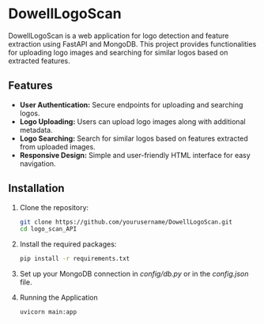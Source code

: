 # DowellLogoScan

DowellLogoScan is a web application for logo detection and feature extraction using FastAPI and MongoDB. This project provides functionalities for uploading logo images and searching for similar logos based on extracted features.

## Features

- **User Authentication:** Secure endpoints for uploading and searching logos.
- **Logo Uploading:** Users can upload logo images along with additional metadata.
- **Logo Searching:** Search for similar logos based on features extracted from uploaded images.
- **Responsive Design:** Simple and user-friendly HTML interface for easy navigation.

## Installation

1. Clone the repository:
   ```bash
   git clone https://github.com/yourusername/DowellLogoScan.git
   cd logo_scan_API

2. Install the required packages:
   ```bash   
   pip install -r requirements.txt

4. Set up your MongoDB connection in *config/db.py* or in the *config.json* file.

5. Running the Application
   ```bash
   uvicorn main:app

